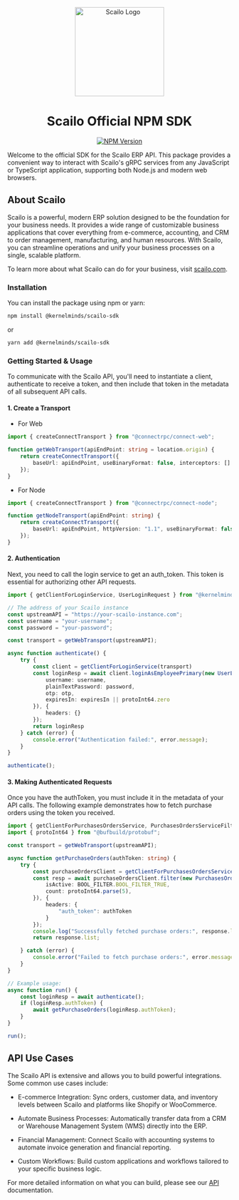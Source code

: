 <p align="center"> <a href="https://scailo.com" target="_blank"> <img src="https://pub-fbb2435be97c492d8ece0578844483ea.r2.dev/scailo-logo.png" alt="Scailo Logo" width="200"> </a> </p>

<h1 align="center">Scailo Official NPM SDK</h1>

<p align="center">
<a href="https://www.npmjs.com/package/@kernelminds/scailo-sdk">
<img src="https://img.shields.io/npm/v/%40kernelminds/scailo-sdk.svg" alt="NPM Version">
</a>
</p>

Welcome to the official SDK for the Scailo ERP API. This package provides a convenient way to interact with Scailo's gRPC services from any JavaScript or TypeScript application, supporting both Node.js and modern web browsers.

## About Scailo

Scailo is a powerful, modern ERP solution designed to be the foundation for your business needs. It provides a wide range of customizable business applications that cover everything from e-commerce, accounting, and CRM to order management, manufacturing, and human resources. With Scailo, you can streamline operations and unify your business processes on a single, scalable platform.

To learn more about what Scailo can do for your business, visit [scailo.com](https://scailo.com).

### Installation
You can install the package using npm or yarn:

```sh
npm install @kernelminds/scailo-sdk
```

or

```sh
yarn add @kernelminds/scailo-sdk
```

### Getting Started & Usage

To communicate with the Scailo API, you'll need to instantiate a client, authenticate to receive a token, and then include that token in the metadata of all subsequent API calls.

#### 1. Create a Transport

- For Web

```typescript
import { createConnectTransport } from "@connectrpc/connect-web";

function getWebTransport(apiEndPoint: string = location.origin) {
    return createConnectTransport({
        baseUrl: apiEndPoint, useBinaryFormat: false, interceptors: []
    });
}
```

- For Node

```typescript
import { createConnectTransport } from "@connectrpc/connect-node";

function getNodeTransport(apiEndPoint: string) {
    return createConnectTransport({
        baseUrl: apiEndPoint, httpVersion: "1.1", useBinaryFormat: false, interceptors: []
    });
}
```

#### 2. Authentication

Next, you need to call the login service to get an auth_token. This token is essential for authorizing other API requests.

```typescript
import { getClientForLoginService, UserLoginRequest } from "@kernelminds/scailo-sdk";

// The address of your Scailo instance
const upstreamAPI = "https://your-scailo-instance.com";
const username = "your-username";
const password = "your-password";

const transport = getWebTransport(upstreamAPI);

async function authenticate() {
    try {
        const client = getClientForLoginService(transport)
        const loginResp = await client.loginAsEmployeePrimary(new UserLoginRequest({
            username: username,
            plainTextPassword: password,
            otp: otp,
            expiresIn: expiresIn || protoInt64.zero
        }), {
            headers: {}
        });
        return loginResp
    } catch (error) {
        console.error("Authentication failed:", error.message);
    }
}

authenticate();
```

#### 3. Making Authenticated Requests

Once you have the authToken, you must include it in the metadata of your API calls. The following example demonstrates how to fetch purchase orders using the token you received.

```typescript
import { getClientForPurchasesOrdersService, PurchasesOrdersServiceFilterReq, BOOL_FILTER, SORT_ORDER } from "@kernelminds/scailo-sdk";
import { protoInt64 } from "@bufbuild/protobuf";

const transport = getWebTransport(upstreamAPI);

async function getPurchaseOrders(authToken: string) {
    try {
        const purchaseOrdersClient = getClientForPurchasesOrdersService(transport);
        const resp = await purchaseOrdersClient.filter(new PurchasesOrdersServiceFilterReq({
            isActive: BOOL_FILTER.BOOL_FILTER_TRUE,
            count: protoInt64.parse(5),
        }), {
            headers: {
                "auth_token": authToken
            }
        });
        console.log("Successfully fetched purchase orders:", response.list);
        return response.list;

    } catch (error) {
        console.error("Failed to fetch purchase orders:", error.message);
    }
}

// Example usage:
async function run() {
    const loginResp = await authenticate();
    if (loginResp.authToken) {
        await getPurchaseOrders(loginResp.authToken);
    }
}

run();
```

## API Use Cases

The Scailo API is extensive and allows you to build powerful integrations. Some common use cases include:

- E-commerce Integration: Sync orders, customer data, and inventory levels between Scailo and platforms like Shopify or WooCommerce.

- Automate Business Processes: Automatically transfer data from a CRM or Warehouse Management System (WMS) directly into the ERP.

- Financial Management: Connect Scailo with accounting systems to automate invoice generation and financial reporting.

- Custom Workflows: Build custom applications and workflows tailored to your specific business logic.

For more detailed information on what you can build, please see our [API](https://scailo.com/api) documentation.